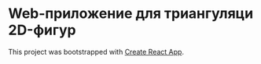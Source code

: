 # Web-приложение для триангуляци 2D-фигур

This project was bootstrapped with [Create React App](https://github.com/facebook/create-react-app).


